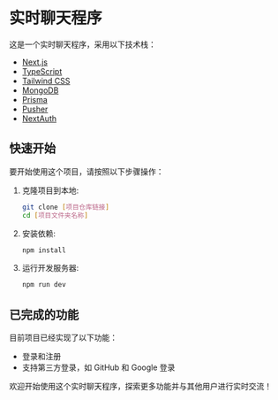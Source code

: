 
# 实时聊天程序

这是一个实时聊天程序，采用以下技术栈：

- [Next.js](https://nextjs.org) 
- [TypeScript](https://www.typescriptlang.org)
- [Tailwind CSS](https://tailwindcss.com)
- [MongoDB](https://www.mongodb.com)
- [Prisma](https://www.prisma.io)
- [Pusher](https://pusher.com)
- [NextAuth](https://next-auth.js.org)

## 快速开始

要开始使用这个项目，请按照以下步骤操作：

1. 克隆项目到本地:

   ```bash
   git clone [项目仓库链接]
   cd [项目文件夹名称]
   ```


2. 安装依赖:

   ```bash
   npm install
   ```

3. 运行开发服务器:

   ```bash
   npm run dev
   ```

## 已完成的功能

目前项目已经实现了以下功能：

- 登录和注册
- 支持第三方登录，如 GitHub 和 Google 登录

欢迎开始使用这个实时聊天程序，探索更多功能并与其他用户进行实时交流！


